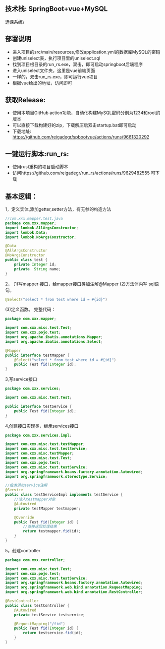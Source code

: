 ## 技术栈: SpringBoot+vue+MySQL
选课系统\
## 部署说明
- 进入项目的src/main/resources,修改application.yml的数据库MySQL的密码
- 创建uniselect表，执行项目里的uniselect.sql
- 找到项目根目录的run_rs.exe，双击，即可启动springboot后端程序
- 进入uniselect文件夹，这里是vue前端页面
- 一样的，双击run_rs.exe，即可运行vue项目
- 根据vue给出的地址，访问即可

## 获取Release:
- 使用本项目GitHub action功能，自动化构建MySQL密码分别为1234和root的版本
- 可以直接下载构建好的zip，下载解压后双击startup.bat即可启动
- 下载地址: https://github.com/reigadegr/spbootvue/actions/runs/9661320292
## 一键运行脚本:run_rs:
- 使用rust重构的项目启动脚本
- 访问https://github.com/reigadegr/run_rs/actions/runs/9629482555 可下载

## 基本逻辑：
1，定义实体,添加getter,setter方法，有无参的构造方法
```java
//com.xxx.mapper.test.java
package com.xxx.mapper;
import lombok.AllArgsConstructor;
import lombok.Data;
import lombok.NoArgsConstructor;

@Data
@AllArgsConstructor
@NoArgsConstructor
public class test {
    private Integer id;
    private  String name;
}
```

2，
(1)写mapper 接口，给mapper接口类加注解@Mapper
(2)方法体内写 sql语句。
```java
@Select("select * from test where id = #{id}")
```
(3)定义函数。
完整代码：

```java
package com.xxx.mapper;

import com.xxx.misc.test.Test;
import com.xxx.pojo.test;
import org.apache.ibatis.annotations.Mapper;
import org.apache.ibatis.annotations.Select;

@Mapper
public interface testMapper {
    @Select("select * from test where id = #{id}")
    public Test fid(Integer id);
}

```
3,写service接口

```java
package com.xxx.services;

import com.xxx.misc.test.Test;

public interface testService {
    public Test fid(Integer id);
}
```
4,创建接口实现类，继承services接口

```java
package com.xxx.services.impl;

import com.xxx.misc.test.testMapper;
import com.xxx.misc.test.testService;
import com.xxx.misc.testMapper;
import com.xxx.misc.test.Test;
import com.xxx.pojo.test;
import com.xxx.misc.test.testService;
import org.springframework.beans.factory.annotation.Autowired;
import org.springframework.stereotype.Service;

//给类添加service注解
@Service
public class testServiceImpl implements testService {
    //注入testmapper对象
    @Autowired
    private testMapper testmapper;

    @Override
    public Test fid(Integer id) {
        //直接返回处理结果
        return testmapper.fid(id);
    }
}
```
5，创建controller

```java
package com.xxx.controller;

import com.xxx.misc.test.Test;
import com.xxx.pojo.test;
import com.xxx.misc.test.testService;
import org.springframework.beans.factory.annotation.Autowired;
import org.springframework.web.bind.annotation.RequestMapping;
import org.springframework.web.bind.annotation.RestController;

@RestController
public class testController {
    @Autowired
    private testService testservice;

    @RequestMapping("/fid")
    public Test fid(Integer id) {
        return testservice.fid(id);
    }
}

```


